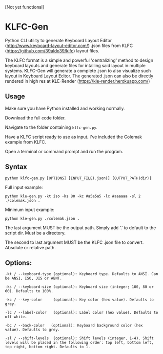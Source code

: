 [Not yet functional]

# KLFC-Gen
Python CLI utility to generate Keyboard Layout Editor (http://www.keyboard-layout-editor.com/) .json files from KLFC (https://github.com/39aldo39/klfc) layout files.

The KLFC format is a simple and powerful 'centralizing' method to design keyboard layouts and generate files for intalling said layout in multiple systems.
KLFC-Gen will generate a complete .json to also visualize such layout in Keyboard Layout Editor. The generated .json can also be directly rendered in high res at KLE-Render (https://kle-render.herokuapp.com/)

## Usage
Make sure you have Python installed and working normally.

Download the full code folder.

Navigate to the folder containing `klfc-gen.py`.

Have a KLFC script ready to use as input. I've included the Colemak example from KLFC.

Open a terminal or command prompt and run the program.

## Syntax

`python klfc-gen.py [OPTIONS] [INPUT_FILE(.json)] [OUTPUT_PATH(dir)]`

Full input example:

`python kle-gen.py -kt iso -ks 80 -kc #a5a5a5 -lc #aaaaaa -sl 2 ./colemak.json .`

Minimum input example:

`python kle-gen.py ./colemak.json .`

The last argument MUST be the output path. Simply add '.' to default to the script dir. Must be a directory.

The second to last argument MUST be the KLFC .json file to convert. Absolute or relative path.

## Options:

`-kt / --keyboard-type (optional): Keyboard type. Defaults to ANSI. Can be ANSI, ISO, JIS or ABNT.`

`-ks / --keyboard-size (optional): Keyboard size (integer; 100, 80 or 60). Defaults to 100%.`

`-kc / --key-color     (optional): Key color (hex value). Defaults to grey.`

`-lc / --label-color   (optional): Label color (hex value). Defaults to off-white.`

`-bc / --back-color   (optional): Keyboard background color (hex value). Defaults to grey.`

`-sl / --shift-levels  (optional): Shift levels (integer, 1-4). Shift levels will be placed in the following order: top left, bottom left, top right, bottom right. Defaults to 1.`

